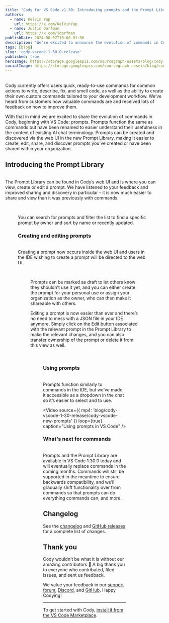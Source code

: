 ```yaml
---
title: "Cody for VS Code v1.30: Introducing prompts and the Prompt Library"
authors:
  - name: Kelvin Yap
    url: https://x.com/KelvinYap
  - name: Justin Dorfman
    url: https://x.com/jdorfman
publishDate: 2024-08-07T10:00-01:00
description: "We’re excited to announce the evolution of commands in Cody - prompts. Both prompts and the new Prompt Library are now available for Free, Pro, and Enterprise users."
tags: [blog]
slug: 'cody-vscode-1-30-0-release'
published: true
heroImage: https://storage.googleapis.com/sourcegraph-assets/blog/cody-vscode-1-30-release/cody-vscode-v1.3.0-og.jpg
socialImage: https://storage.googleapis.com/sourcegraph-assets/blog/cody-vscode-1-30-release/cody-vscode-v1.3.0-og.jpg
---
```


<br />
Cody currently offers users quick, ready-to-use commands for common actions to write, describe, fix, and smell code, as well as the ability to create their own custom commands tailored to your development workflow. We’ve heard from customers how valuable commands are and received lots of feedback on how to improve them.

With that in mind we are excited to share the evolution of commands in Cody, beginning with VS Code: prompts. Prompts function the same as commands but have been renamed to easier understand their usefulness in the context of existing AI chat terminology. Prompts can be created and discovered via the web UI in the new Prompt Library, making it easier to create, edit, share, and discover prompts you’ve created or have been shared within your organization.
<br />

## Introducing the Prompt Library

<br />
The Prompt Library can be found in Cody’s web UI and is where you can view, create or edit a prompt. We have listened to your feedback and improved sharing and discovery in particular - it is now much easier to share and view than it was previously with commands.
<br />

<Figure
  src="https://storage.googleapis.com/sourcegraph-assets/blog/cody-vscode-1-30-release/prompt-library.png"
  alt="The new Prompt Library"
/>
<br />

You can search for prompts and filter the list to find a specific prompt by owner and sort by name or recently updated.
<br />

### Creating and editing prompts

<br />
Creating a prompt now occurs inside the web UI and users in the IDE wishing to create a prompt will be directed to the web UI.
<br />

<Figure
  src="https://storage.googleapis.com/sourcegraph-assets/blog/cody-vscode-1-30-release/new-prompt.png"
  alt="Creating a new prompt"
/>
<br />

Prompts can be marked as draft to let others know they shouldn’t use it yet, and you can either create the prompt for your personal use or assign your organization as the owner, who can then make it shareable with others.

Editing a prompt is now easier than ever and there’s no need to mess with a JSON file in your IDE anymore. Simply click on the Edit button associated with the relevant prompt in the Prompt Library to make the relevant changes, and you can also transfer ownership of the prompt or delete it from this view as well.
<br />

<Figure
  src="https://storage.googleapis.com/sourcegraph-assets/blog/cody-vscode-1-30-release/transfer-ownership.png"
  alt="Transfer ownership of a prompt"
/>
<br />

### Using prompts

<br />
Prompts function similarly to commands in the IDE, but we’ve made it accessible as a dropdown in the chat so it’s easier to select and to use.
<br />

<Video
  source={{
    mp4: 'blog/cody-vscode-1-30-release/cody-vscode-new-prompts'
  }}
  loop={true}
  caption="Using prompts in VS Code"
/>
<br />

### What's next for commands

<br />
Prompts and the Prompt Library are available in VS Code 1.30.0 today and will eventually replace commands in the coming months. Commands will still be supported in the meantime to ensure backwards compatibility, and we’ll gradually shift functionality over from commands so that prompts can do everything commands can, and more. 

<br />

## Changelog

See the [changelog](https://github.com/sourcegraph/cody/releases/tag/vscode-v1.30.0) and [GitHub releases](https://github.com/sourcegraph/cody/releases) for a complete list of changes.

## Thank you

Cody wouldn’t be what it is without our amazing contributors 💖 A big thank you to everyone who contributed, filed issues, and sent us feedback.

We value your feedback in our [support forum](https://community.sourcegraph.com/c/cody/5), [Discord](https://discord.com/servers/sourcegraph-969688426372825169), and [GitHub](https://github.com/sourcegraph/cody). Happy Codying!

---

To get started with Cody, [install it from the VS Code Marketplace](https://marketplace.visualstudio.com/items?itemName=sourcegraph.cody-ai).
